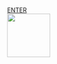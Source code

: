 
[ENTER](https://github.com/sajithlakshan/HTML_CSS_JS_PHP/blob/main/CSS/CSS_Selectors.md)  
<img src= "https://user-images.githubusercontent.com/57319180/145421773-6cc91b91-c340-4d56-8f92-099f956fb27c.png" width="100" height = "100"/>
           
